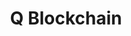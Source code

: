 ---
layout: default
######## CARD FRONT VARIABLE
img: Q.png
# kind blockchain : tendermint, polkadot, ethereum, near, move.
kind_blockchain: other
title: Q Blockchain 
modal: q-testnet
# status
# - finished
# - ongoing
# - cancel
# - preparations / other
status: ongoing

######## DETAILS USED MODAL
website: "https://q.org/"
event_name: "Validator Incentivized Testnet"
event_link:  "https://medium.com/q-blockchain/q-blockchain-validator-onboarding-program-part-1-validator-incentivized-testnet-567ef6e4002e"
node_id: "<code>ITN-RoomIT-3e7a1</code>"

######### TECHNOLOGY
os: Ubuntu 22.04
monitoring: Grafana, Prometheus, Telegraf
monitoring_pdf:
security: "Audit (Lynis and Greenbonde), Hardening CIS"
network: "Wireguard (Communication between Machine)"

######## INFRASTRUCTURE
# if kind_blockchain is tendermint,please assign  tendermint_ of value
tendermint_rpc: 
tendermint_api: 
tendermint_grpc: 
tendermint_grpc_web:
---